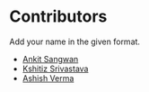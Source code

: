 # Contributors

Add your name in the given format.

* [Ankit Sangwan](https://contrihub21.herokuapp.com/profile/user/ankitsangwan1999/)
* [Kshitiz Srivastava](https://contrihub21.herokuapp.com/profile/user/pirateksh/)
* [Ashish Verma](https://contrihub21.herokuapp.com/profile/user/Ashish-Verma-MNNIT/)
